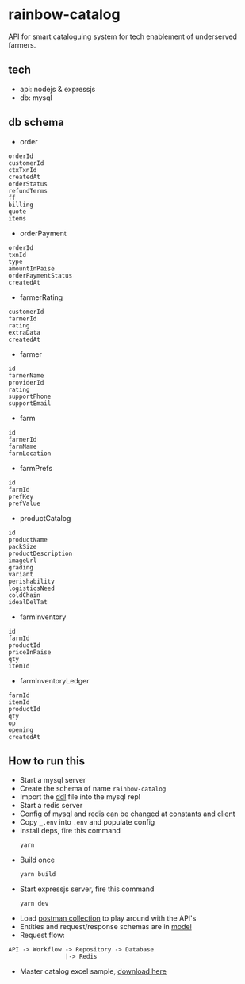 # rainbow-catalog
API for smart cataloguing system for tech enablement of underserved farmers.

## tech
- api: nodejs & expressjs
- db: mysql

## db schema
- order
```shell
orderId
customerId
ctxTxnId
createdAt
orderStatus
refundTerms
ff
billing
quote
items
```

- orderPayment
```shell
orderId
txnId
type
amountInPaise
orderPaymentStatus
createdAt
```

- farmerRating
```shell
customerId
farmerId
rating
extraData
createdAt
```

- farmer
```shell
id
farmerName
providerId
rating
supportPhone
supportEmail
```

- farm
```shell
id
farmerId
farmName
farmLocation
```

- farmPrefs
```shell
id
farmId
prefKey
prefValue
```

- productCatalog
```shell
id
productName
packSize
productDescription
imageUrl
grading
variant
perishability
logisticsNeed
coldChain
idealDelTat
```

- farmInventory
```shell
id
farmId
productId
priceInPaise
qty
itemId
```

- farmInventoryLedger
```shell
farmId
itemId
productId
qty
op
opening
createdAt
```

## How to run this
- Start a mysql server
- Create the schema of name `rainbow-catalog` 
- Import the [ddl](ddl.sql) file into the mysql repl
- Start a redis server
- Config of mysql and redis can be changed at [constants](src/CONSTANTS.ts) and [client](src/common/clients.ts)
- Copy `_.env` into `.env` and populate config
- Install deps, fire this command
  ```shell
  yarn
  ```
- Build once
  ```shell
  yarn build
  ```
- Start expressjs server, fire this command
  ```shell
  yarn dev
  ```
- Load [postman collection](Rainbow%20catalog%20-%20ONDC.postman_collection.json) to play around with the API's
- Entities and request/response schemas are in [model](src/models)
- Request flow: 
```shell
API -> Workflow -> Repository -> Database
                |-> Redis
``` 
- Master catalog excel sample, [download here](https://docs.google.com/spreadsheets/d/1rvJTNoKNvhWx_5yCntfI-rIxY7GELwy9CIEVRUsJrys/edit#gid=0) 

